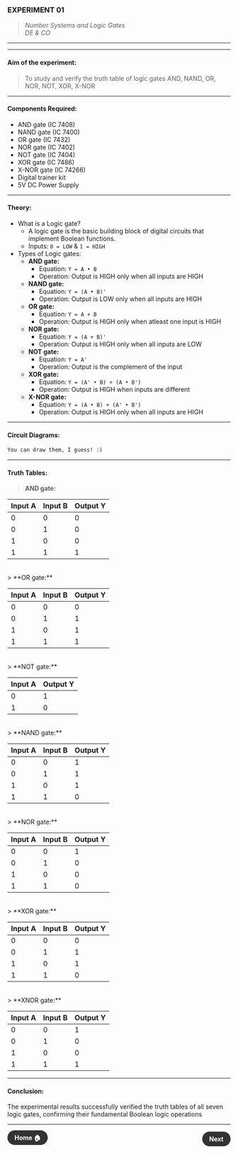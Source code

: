 ### **EXPERIMENT 01**
>  *Number Systems and Logic Gates*  
> *DE & CO*

---
---

#### **Aim of the experiment:**
> To study and verify the truth table of logic gates AND, NAND, OR, NOR, NOT, XOR, X-NOR

---

#### **Components Required:**
- AND gate (IC 7408)
- NAND gate (IC 7400)
- OR gate (IC 7432)
- NOR gate (IC 7402)
- NOT gate (IC 7404)
- XOR gate (IC 7486)
- X-NOR gate (IC 74266)
- Digital trainer kit
- 5V DC Power Supply

---

#### **Theory:**
- What is a Logic gate?
  - A logic gate is the basic building block of digital circuits that implement Boolean functions.
  - Inputs: `0 = LOW` & `1 = HIGH`
- Types of Logic gates:
  - **AND gate:**
    - Equation: `Y = A • B`
    - Operation: Output is HIGH only when all inputs are HIGH
  - **NAND gate:**
    - Equation: `Y = (A • B)'`
    - Operation: Output is LOW only when all inputs are HIGH
  - **OR gate:**
    - Equation: `Y = A + B`
    - Operation: Output is HIGH only when atleast one input is HIGH
  - **NOR gate:**
    - Equation: `Y = (A + B)'`
    - Operation: Output is HIGH only when all inputs are LOW
  - **NOT gate:**
    - Equation: `Y = A'`
    - Operation: Output is the complement of the input
  - **XOR gate:**
    - Equation: `Y = (A' • B) + (A • B')`
    - Operation: Output is HIGH when inputs are different
  - **X-NOR gate:**
    - Equation: `Y = (A • B) + (A' • B')`
    - Operation: Output is HIGH only when all inputs are HIGH

---

#### **Circuit Diagrams:**
```txt
You can draw them, I guess! :)
```

---

#### **Truth Tables:**
> **AND gate:**

| Input A | Input B | Output Y |
|---------|---------|----------|
| 0       | 0       | 0        |
| 0       | 1       | 0        |
| 1       | 0       | 0        |
| 1       | 1       | 1        |
<br>
> **OR gate:**

| Input A | Input B | Output Y |
|---------|---------|----------|
| 0       | 0       | 0        |
| 0       | 1       | 1        |
| 1       | 0       | 1        |
| 1       | 1       | 1        |
<br>
> **NOT gate:**

| Input A | Output Y |
|---------|----------|
| 0       | 1        |
| 1       | 0        |
<br>
> **NAND gate:**

| Input A | Input B | Output Y |
|---------|---------|----------|
| 0       | 0       | 1        |
| 0       | 1       | 1        |
| 1       | 0       | 1        |
| 1       | 1       | 0        |
<br>
> **NOR gate:**

| Input A | Input B | Output Y |
|---------|---------|----------|
| 0       | 0       | 1        |
| 0       | 1       | 0        |
| 1       | 0       | 0        |
| 1       | 1       | 0        |
<br>
> **XOR gate:**

| Input A | Input B | Output Y |
|---------|---------|----------|
| 0       | 0       | 0        |
| 0       | 1       | 1        |
| 1       | 0       | 1        |
| 1       | 1       | 0        |
<br>
> **XNOR gate:**

| Input A | Input B | Output Y |
|---------|---------|----------|
| 0       | 0       | 1        |
| 0       | 1       | 0        |
| 1       | 0       | 0        |
| 1       | 1       | 1        |

---

#### **Conclusion:**

The experimental results successfully verified the truth tables of all seven logic gates, confirming their fundamental Boolean logic operations

---

<div style="display: flex; justify-content: space-between; align-items: center; margin: 20px 0;">
  <div align=left style="text-align: left;">
    <a href="../" style="background: #333; color: white; padding: 8px 16px; border-radius: 20px; text-decoration: none; font-weight: bold;">Home 🏠</a>
  </div>
  <div style="text-align: right;">
    <a href="2.md" style="background: #333; color: white; padding: 8px 16px; border-radius: 20px; text-decoration: none; font-weight: bold;">Next</a>
  </div>
</div>
